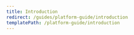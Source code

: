 ```yaml
---
title: Introduction
redirect: /guides/platform-guide/introduction
templatePath: /platform-guide/introduction
---
```




